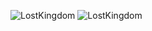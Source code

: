 ![LostKingdom](http://postfiles14.naver.net/20160304_45/asdfgo0_14570194568040LeHu_PNG/lost1.png?type=w3)
![LostKingdom](http://postfiles9.naver.net/20160304_280/asdfgo0_1457019457026z5lHE_PNG/lost2.png?type=w3)
